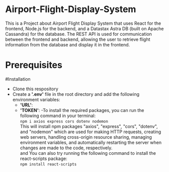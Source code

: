 # Airport-Flight-Display-System

This is a Project about Airport Flight Display System that uses React for the frontend, Node.js for the backend, and a Datastax Astra DB (built on Apache Cassandra) for the database. The REST API is used for communication between the frontend and backend, allowing the user to retrieve flight information from the database and display it in the frontend. 

# Prerequisites



#Installation
- Clone this respository
- Create a **'.env'** file in the root directory and add the following environment variables:
   - **'URL'**: 
   - **'TOKEN'**:
-To install the required packages, you can run the following command in your terminal:
    <br>`npm i axios express cors dotenv nodemon`<br>
    This will install  npm packages "axios", "express", "cors", "dotenv", and "nodemon" which are used for making HTTP requests, creating web servers, handling cross-origin resource sharing, managing environment variables, and automatically restarting the server when changes are made to the code, respectively. <br>
    and
    You can also try running the following command to install the react-scripts package:
    <br>`npm install react-scripts `<br>
    
